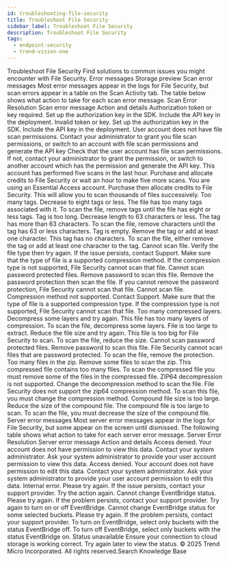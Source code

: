```yaml
---
id: troubleshooting-file-security
title: Troubleshoot File Security
sidebar_label: Troubleshoot File Security
description: Troubleshoot File Security
tags:
  - endpoint-security
  - trend-vision-one
---
```


 Troubleshoot File Security Find solutions to common issues you might encounter with File Security. Error messages Storage preview Scan error messages Most error messages appear in the logs for File Security, but scan errors appear in a table on the Scan Activity tab. The table below shows what action to take for each scan error message. Scan Error Resolution Scan error message Action and details Authorization token or key required. Set up the authorization key in the SDK. Include the API key in the deployment. Invalid token or key. Set up the authorization key in the SDK. Include the API key in the deployment. User account does not have file scan permissions. Contact your administrator to grant you file scan permissions, or switch to an account with file scan permissions and generate the API key Check that the user account has file scan permissions. If not, contact your administrator to grant the permission, or switch to another account which has the permission and generate the API key. This account has performed five scans in the last hour. Purchase and allocate credits to File Security or wait an hour to make five more scans. You are using an Essential Access account. Purchase then allocate credits to File Security. This will allow you to scan thousands of files successively. Too many tags. Decrease to eight tags or less. The file has too many tags associated with it. To scan the file, remove tags until the file has eight or less tags. Tag is too long. Decrease length to 63 characters or less. The tag has more than 63 characters. To scan the file, remove characters until the tag has 63 or less characters. Tag is empty. Remove the tag or add at least one character. This tag has no characters. To scan the file, either remove the tag or add at least one character to the tag. Cannot scan file. Verify the file type then try again. If the issue persists, contact Support. Make sure that the type of file is a supported compression method. If the compression type is not supported, File Security cannot scan that file. Cannot scan password protected files. Remove password to scan this file. Remove the password protection then scan the file. If you cannot remove the password protection, File Security cannot scan that file. Cannot scan file. Compression method not supported. Contact Support. Make sure that the type of file is a supported compression type. If the compression type is not supported, File Security cannot scan that file. Too many compressed layers. Decompress some layers and try again. This file has too many layers of compression. To scan the file, decompress some layers. File is too large to extract. Reduce the file size and try again. This file is too big for File Security to scan. To scan the file, reduce the size. Cannot scan password protected files. Remove password to scan this file. File Security cannot scan files that are password protected. To scan the file, remove the protection. Too many files in the zip. Remove some files to scan the zip. This compressed file contains too many files. To scan the compressed file you must remove some of the files in the compressed file. ZIP64 decompression is not supported. Change the decompression method to scan the file. File Security does not support the zip64 compression method. To scan this file, you must change the compression method. Compound file size is too large. Reduce the size of the compound file. The compound file is too large to scan. To scan the file, you must decrease the size of the compound file. Server error messages Most server error messages appear in the logs for File Security, but some appear on the screen until dismissed. The following table shows what action to take for each server error message. Server Error Resolution Server error message Action and details Access denied. Your account does not have permission to view this data. Contact your system administrator. Ask your system administrator to provide your user account permission to view this data. Access denied. Your account does not have permission to edit this data. Contact your system administrator. Ask your system administrator to provide your user account permission to edit this data. Internal error. Please try again. If the issue persists, contact your support provider. Try the action again. Cannot change EventBridge status. Please try again. If the problem persists, contact your support provider. Try again to turn on or off EventBridge. Cannot change EventBridge status for some selected buckets. Please try again. If the problem persists, contact your support provider. To turn on EventBridge, select only buckets with the status EventBridge off. To turn off EventBridge, select only buckets with the status EventBridge on. Status unavailable Ensure your connection to cloud storage is working correct. Try again later to view the status. © 2025 Trend Micro Incorporated. All rights reserved.Search Knowledge Base